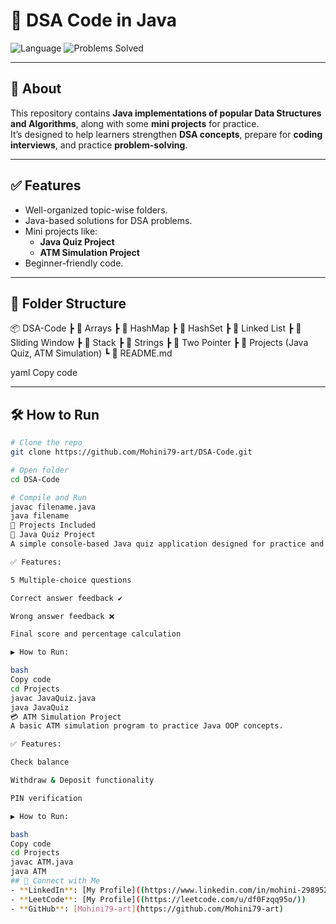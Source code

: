 # 🚀 DSA Code in Java

![Language](https://img.shields.io/badge/Language-Java-blue)
![Problems Solved](https://img.shields.io/badge/Problems%20Solved-100-green)

---

## 📌 About
This repository contains **Java implementations of popular Data Structures and Algorithms**, along with some **mini projects** for practice.  
It’s designed to help learners strengthen **DSA concepts**, prepare for **coding interviews**, and practice **problem-solving**.

---

## ✅ Features
- Well-organized topic-wise folders.
- Java-based solutions for DSA problems.
- Mini projects like:
  - **Java Quiz Project**
  - **ATM Simulation Project**
- Beginner-friendly code.

---

## 📂 Folder Structure
📦 DSA-Code
┣ 📂 Arrays
┣ 📂 HashMap
┣ 📂 HashSet
┣ 📂 Linked List
┣ 📂 Sliding Window
┣ 📂 Stack
┣ 📂 Strings
┣ 📂 Two Pointer
┣ 📂 Projects (Java Quiz, ATM Simulation)
┗ 📜 README.md

yaml
Copy code

---

## 🛠 How to Run
```bash
# Clone the repo
git clone https://github.com/Mohini79-art/DSA-Code.git

# Open folder
cd DSA-Code

# Compile and Run
javac filename.java
java filename
🚀 Projects Included
📝 Java Quiz Project
A simple console-based Java quiz application designed for practice and learning Java basics.

✅ Features:

5 Multiple-choice questions

Correct answer feedback ✔

Wrong answer feedback ❌

Final score and percentage calculation

▶ How to Run:

bash
Copy code
cd Projects
javac JavaQuiz.java
java JavaQuiz
💳 ATM Simulation Project
A basic ATM simulation program to practice Java OOP concepts.

✅ Features:

Check balance

Withdraw & Deposit functionality

PIN verification

▶ How to Run:

bash
Copy code
cd Projects
javac ATM.java
java ATM
## 🔗 Connect with Me
- **LinkedIn**: [My Profile]((https://www.linkedin.com/in/mohini-298952364/))
- **LeetCode**: [My Profile]((https://leetcode.com/u/df0Fzqq95o/))
- **GitHub**: [Mohini79-art](https://github.com/Mohini79-art)


